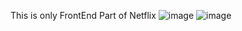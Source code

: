 This is only FrontEnd Part of Netflix 
![image](https://github.com/piyush0mandloi/Netflix_Clone/assets/129135570/f37544ed-ff85-408e-9528-97a35bad2483)
![image](https://github.com/piyush0mandloi/Netflix_Clone/assets/129135570/8da0ad89-7e7a-4107-8ff3-32153c9004cb)
